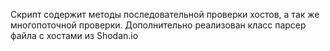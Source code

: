 Скрипт содержит методы последовательной проверки хостов, а так же многопоточной проверки. 
Дополнительно реализован класс парсер файла с хостами из Shodan.io
